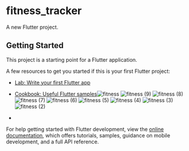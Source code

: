 # fitness_tracker

A new Flutter project.

## Getting Started

This project is a starting point for a Flutter application.

A few resources to get you started if this is your first Flutter project:

- [Lab: Write your first Flutter app](https://docs.flutter.dev/get-started/codelab)
- [Cookbook: Useful Flutter samples](https://docs.flutter.dev/cookbook)![fitness](https://user-images.githubusercontent.com/71246954/170448547-bed99065-7e5f-4f87-9f63-77df954eeda9.jpeg)
![fitness (9)](https://user-images.githubusercontent.com/71246954/170448555-0587cb05-10b6-47e9-89e9-985b14546c09.jpeg)
![fitness (8)](https://user-images.githubusercontent.com/71246954/170448557-698dff4e-7f0c-4511-8611-e3dd23145b8e.jpeg)
![fitness (7)](https://user-images.githubusercontent.com/71246954/170448560-13a4e031-1544-4a25-849e-4ab4e77e9a82.jpeg)
![fitness (6)](https://user-images.githubusercontent.com/71246954/170448564-ccfdd2b1-5aa6-4a0f-9f8f-61a93b7882fd.jpeg)
![fitness (5)](https://user-images.githubusercontent.com/71246954/170448566-aab827fd-1f98-4189-9154-c02bf17459a6.jpeg)
![fitness (4)](https://user-images.githubusercontent.com/71246954/170448567-65857322-d39f-4d45-8631-fc4726e3d319.jpeg)
![fitness (3)](https://user-images.githubusercontent.com/71246954/170448568-903430b0-30af-4006-9857-98ef79cc84bc.jpeg)
![fitness (2)](https://user-images.githubusercontent.com/71246954/170448571-31ba0258-4f7a-4c69-a08b-33deedbdc46a.jpeg)

- 

For help getting started with Flutter development, view the
[online documentation](https://docs.flutter.dev/), which offers tutorials,
samples, guidance on mobile development, and a full API reference.

